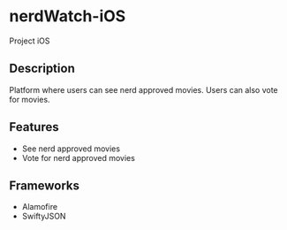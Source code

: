 # nerdWatch-iOS
Project iOS

## Description
Platform where users can see nerd approved movies.
Users can also vote for movies.

## Features
- See nerd approved movies
- Vote for nerd approved movies

## Frameworks
- Alamofire
- SwiftyJSON
